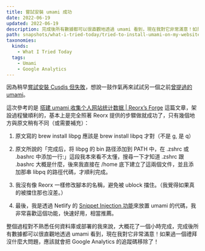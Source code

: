 ```yaml
---
title: 嘗試安裝 umami 成功
date: 2022-06-19
updated: 2022-06-19
description: 完成後所有數據都可以很直觀地透過 umami 看到，現在我對它非常滿意！如果過一個禮拜沒什麼大問題，應該就會把 Google Analytics 的追蹤碼移除了！
path: snapshots/what-i-tried-today/tried-to-install-umami-on-my-websites
taxonomies:
  kinds: 
    - What I Tried Today
  tags: 
    - Umami
    - Google Analytics
---
```


因為稍早[嘗試安裝 Cusdis 但失敗](/snapshots/what-i-tried-today/tried-to-install-cusdis-but-failed)，想說一鼓作氣再來試試另一個之前[曾提過的 umami](/snapshots/why/why-do-i-want-to-try-umami)。

這次參考的是 [搭建 umami 收集个人网站统计数据 | Reorx’s Forge](https://reorx.com/blog/deploy-umami-for-personal-website/) 這篇文章，架設過程蠻順利的，基本上是完全照著 Reorx 提供的步驟做就成功了，只有幾個地方與原文稍有不同（或需要補充）：

1. 原文寫的 brew install libpg 應該是 brew install libpq 才對（不是 g, 是 q）

2. 原文所說的「完成后，将 libpg 的 bin 路径添加到 PATH 中，在 .zshrc 或 .bashrc 中添加一行:」這段我本來看不太懂，搜尋一下才知道 .zshrc 跟 .bashrc 大概是什麼，後來我直接在 /home 底下建立了這兩個文件，並且添加那串 libpq 的路徑代碼，才順利完成。

3. 我沒有像 Reorx 一樣修改腳本的名稱，避免被 ublock 擋住。（我覺得如果真的被擋住那也沒差。）

4. 最後，我是透過 Netlify 的 [Snippet Injection 功能](https://docs.netlify.com/site-deploys/post-processing/snippet-injection/)來放置 umami 的代碼，我非常喜歡這個功能，快速好用，相當推薦。

整個過程對不熟悉任何資料庫或部署的我來說，大概花了一個小時完成，完成後所有數據都可以很直觀地透過 umami 看到，現在我對它非常滿意！如果過一個禮拜沒什麼大問題，應該就會把 Google Analytics 的追蹤碼移除了！

